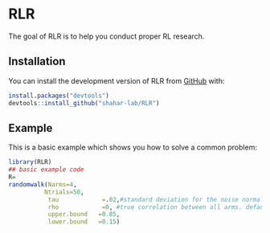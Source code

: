 
<!-- README.md is generated from README.Rmd. Please edit that file -->

# RLR

The goal of RLR is to help you conduct proper RL research.

## Installation

You can install the development version of RLR from
[GitHub](https://github.com/) with:

``` r
install.packages("devtools")
devtools::install_github("shahar-lab/RLR")
```

## Example

This is a basic example which shows you how to solve a common problem:

``` r
library(RLR)
## basic example code
R=
randomwalk(Narms=4,
          Ntrials=50,
           tau            =.02,#standard deviation for the noise normal distribution of each arm
           rho            =0, #true correlation between all arms. default should be zero
           upper.bound   =0.85,
           lower.bound   =0.15)
```
